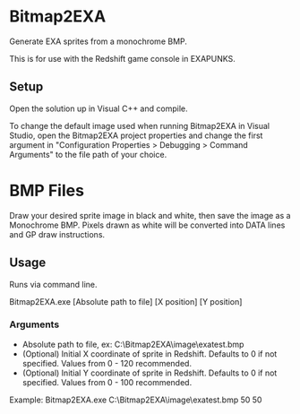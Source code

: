 # Bitmap2EXA
Generate EXA sprites from a monochrome BMP. 

This is for use with the Redshift game console in EXAPUNKS.

## Setup
Open the solution up in Visual C++ and compile.

To change the default image used when running Bitmap2EXA in Visual Studio, open the Bitmap2EXA project properties and change the first argument in "Configuration Properties > Debugging > Command Arguments" to the file path of your choice.

# BMP Files
Draw your desired sprite image in black and white, then save the image as a Monochrome BMP. Pixels drawn as white will be converted into DATA lines and GP draw instructions.

## Usage
Runs via command line.

Bitmap2EXA.exe [Absolute path to file] [X position] [Y position]

### Arguments
- Absolute path to file, ex: C:\Bitmap2EXA\image\exatest.bmp
- (Optional) Initial X coordinate of sprite in Redshift. Defaults to 0 if not specified. Values from 0 - 120 recommended.
- (Optional) Initial Y coordinate of sprite in Redshift. Defaults to 0 if not specified. Values from 0 - 100 recommended.

Example:
Bitmap2EXA.exe C:\Bitmap2EXA\image\exatest.bmp 50 50
